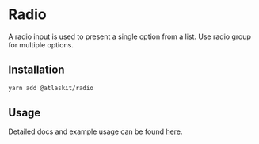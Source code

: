 # Radio

A radio input is used to present a single option from a list. Use radio group for multiple options.

## Installation

```sh
yarn add @atlaskit/radio
```

## Usage

Detailed docs and example usage can be found [here](https://atlassian.design/components/radio/).
